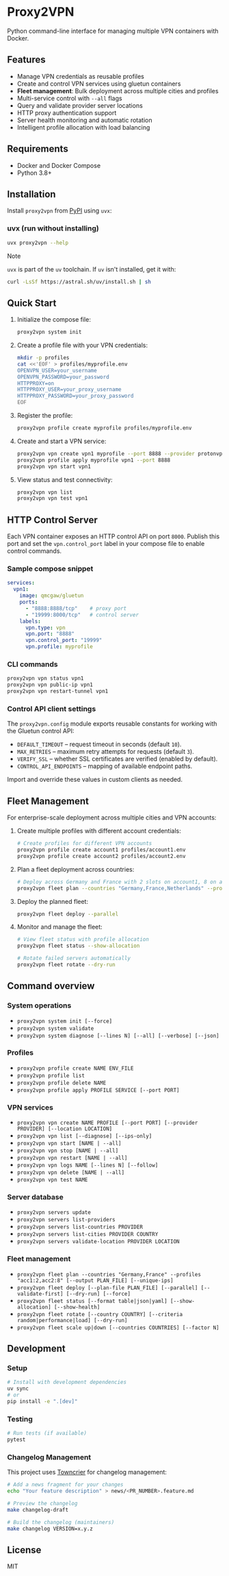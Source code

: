 # Proxy2VPN

Python command-line interface for managing multiple VPN containers with Docker.

## Features
- Manage VPN credentials as reusable profiles
- Create and control VPN services using gluetun containers
- **Fleet management**: Bulk deployment across multiple cities and profiles
- Multi-service control with `--all` flags
- Query and validate provider server locations
- HTTP proxy authentication support
- Server health monitoring and automatic rotation
- Intelligent profile allocation with load balancing

## Requirements
- Docker and Docker Compose
- Python 3.8+

## Installation

Install `proxy2vpn` from [PyPI](https://pypi.org/project/proxy2vpn/) using `uvx`:

### uvx (run without installing)
```bash
uvx proxy2vpn --help
```

> [!NOTE]
> `uvx` is part of the `uv` toolchain. If `uv` isn't installed, get it with:
> ```bash
> curl -LsSf https://astral.sh/uv/install.sh | sh
> ```

## Quick Start
1. Initialize the compose file:
   ```bash
   proxy2vpn system init
   ```

2. Create a profile file with your VPN credentials:
   ```bash
   mkdir -p profiles
   cat <<'EOF' > profiles/myprofile.env
   OPENVPN_USER=your_username
   OPENVPN_PASSWORD=your_password
   HTTPPROXY=on
   HTTPPROXY_USER=your_proxy_username
   HTTPPROXY_PASSWORD=your_proxy_password
   EOF
   ```

3. Register the profile:
   ```bash
   proxy2vpn profile create myprofile profiles/myprofile.env
   ```

4. Create and start a VPN service:
   ```bash
   proxy2vpn vpn create vpn1 myprofile --port 8888 --provider protonvpn --location "New York"
   proxy2vpn profile apply myprofile vpn1 --port 8888
   proxy2vpn vpn start vpn1
   ```

5. View status and test connectivity:
   ```bash
   proxy2vpn vpn list
   proxy2vpn vpn test vpn1
   ```

## HTTP Control Server

Each VPN container exposes an HTTP control API on port `8000`. Publish this port and set the `vpn.control_port` label in your compose file to enable control commands.

### Sample compose snippet

```yaml
services:
  vpn1:
    image: qmcgaw/gluetun
    ports:
      - "8888:8888/tcp"    # proxy port
      - "19999:8000/tcp"   # control server
    labels:
      vpn.type: vpn
      vpn.port: "8888"
      vpn.control_port: "19999"
      vpn.profile: myprofile
```

### CLI commands

```bash
proxy2vpn vpn status vpn1
proxy2vpn vpn public-ip vpn1
proxy2vpn vpn restart-tunnel vpn1
```

### Control API client settings

The `proxy2vpn.config` module exports reusable constants for working with the
Gluetun control API:

- `DEFAULT_TIMEOUT` – request timeout in seconds (default `10`).
- `MAX_RETRIES` – maximum retry attempts for requests (default `3`).
- `VERIFY_SSL` – whether SSL certificates are verified (enabled by default).
- `CONTROL_API_ENDPOINTS` – mapping of available endpoint paths.

Import and override these values in custom clients as needed.

## Fleet Management

For enterprise-scale deployment across multiple cities and VPN accounts:

1. Create multiple profiles with different account credentials:
   ```bash
   # Create profiles for different VPN accounts
   proxy2vpn profile create account1 profiles/account1.env
   proxy2vpn profile create account2 profiles/account2.env  
   ```

2. Plan a fleet deployment across countries:
   ```bash
   # Deploy across Germany and France with 2 slots on account1, 8 on account2
   proxy2vpn fleet plan --countries "Germany,France,Netherlands" --profiles "account1:2,account2:8" --unique-ips
   ```

3. Deploy the planned fleet:
   ```bash
   proxy2vpn fleet deploy --parallel
   ```

4. Monitor and manage the fleet:
   ```bash
   # View fleet status with profile allocation
   proxy2vpn fleet status --show-allocation
   
   # Rotate failed servers automatically
   proxy2vpn fleet rotate --dry-run
   ```

## Command overview

### System operations
- `proxy2vpn system init [--force]`
- `proxy2vpn system validate`
- `proxy2vpn system diagnose [--lines N] [--all] [--verbose] [--json]`

### Profiles
- `proxy2vpn profile create NAME ENV_FILE`
- `proxy2vpn profile list`
- `proxy2vpn profile delete NAME`
- `proxy2vpn profile apply PROFILE SERVICE [--port PORT]`

### VPN services
- `proxy2vpn vpn create NAME PROFILE [--port PORT] [--provider PROVIDER] [--location LOCATION]`
- `proxy2vpn vpn list [--diagnose] [--ips-only]`
- `proxy2vpn vpn start [NAME | --all]`
- `proxy2vpn vpn stop [NAME | --all]`
- `proxy2vpn vpn restart [NAME | --all]`
- `proxy2vpn vpn logs NAME [--lines N] [--follow]`
- `proxy2vpn vpn delete [NAME | --all]`
- `proxy2vpn vpn test NAME`

### Server database
- `proxy2vpn servers update`
- `proxy2vpn servers list-providers`
- `proxy2vpn servers list-countries PROVIDER`
- `proxy2vpn servers list-cities PROVIDER COUNTRY`
- `proxy2vpn servers validate-location PROVIDER LOCATION`

### Fleet management
- `proxy2vpn fleet plan --countries "Germany,France" --profiles "acc1:2,acc2:8" [--output PLAN_FILE] [--unique-ips]`
- `proxy2vpn fleet deploy [--plan-file PLAN_FILE] [--parallel] [--validate-first] [--dry-run] [--force]`
- `proxy2vpn fleet status [--format table|json|yaml] [--show-allocation] [--show-health]`
- `proxy2vpn fleet rotate [--country COUNTRY] [--criteria random|performance|load] [--dry-run]`
- `proxy2vpn fleet scale up|down [--countries COUNTRIES] [--factor N]`

## Development

### Setup
```bash
# Install with development dependencies
uv sync
# or
pip install -e ".[dev]"
```

### Testing
```bash
# Run tests (if available)
pytest
```

### Changelog Management
This project uses [Towncrier](https://towncrier.readthedocs.io/) for changelog management:

```bash
# Add a news fragment for your changes
echo "Your feature description" > news/<PR_NUMBER>.feature.md

# Preview the changelog
make changelog-draft

# Build the changelog (maintainers)
make changelog VERSION=x.y.z
```

## License
MIT
